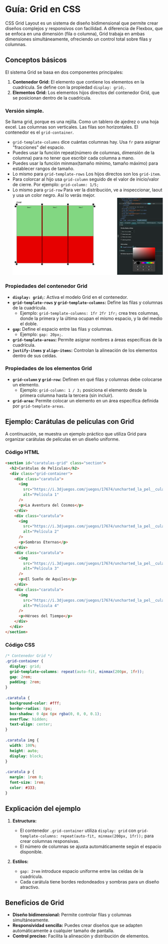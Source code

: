 # Guía: Grid en CSS

CSS Grid Layout es un sistema de diseño bidimensional que permite crear diseños complejos y responsivos con facilidad. A diferencia de Flexbox, que se enfoca en una dimensión (fila o columna), Grid trabaja en ambas dimensiones simultáneamente, ofreciendo un control total sobre filas y columnas.

## Conceptos básicos

El sistema Grid se basa en dos componentes principales:

1. **Contenedor Grid:** El elemento que contiene los elementos en la cuadrícula. Se define con la propiedad `display: grid;`.
2. **Elementos Grid:** Los elementos hijos directos del contenedor Grid, que se posicionan dentro de la cuadrícula.

### Versión simple.

Se llama grid, porque es una rejilla. Como un tablero de ajedrez o una hoja excel.
Las columnas son verticales.
Las filas son horizontales.
El contenedor es el `grid-container`.

- `grid-template-columns` dice cuántas columnas hay. Usa `fr` para asignar "fracciones" del espacio.
- Puedes usar la función repeat(número de columnas, dimensión de la columna) para no tener que escribir cada columna a mano.
- Puedes usar la función minmax(tamaño mínimo, tamaño máximo) para establecer rangos de tamaño.
- Lo mismo para `grid-template-rows`
  Los hijos directos son los `grid-item`.
- Para colorcar al hijo usa `grid-column` seguido de el valor de inicio/valor de cierre. Por ejemplo: `grid-column: 1/5;`
- Lo mismo para `grid-row`
  Para ver la distribución, ve a inspeccionar, laout y usa un color negro. Así lo verás mejor.
  ![alt text](image.png)

### Propiedades del contenedor Grid

- **`display: grid;`**: Activa el modelo Grid en el contenedor.
- **`grid-template-rows` y `grid-template-columns`:** Define las filas y columnas de la cuadrícula.
  - Ejemplo: `grid-template-columns: 1fr 2fr 1fr;` crea tres columnas, donde la primera y la última ocupan el mismo espacio, y la del medio el doble.
- **`gap`:** Define el espacio entre las filas y columnas.
  - Ejemplo: `gap: 20px;`.
- **`grid-template-areas`:** Permite asignar nombres a áreas específicas de la cuadrícula.
- **`justify-items` y `align-items`:** Controlan la alineación de los elementos dentro de sus celdas.

### Propiedades de los elementos Grid

- **`grid-column` y `grid-row`:** Definen en qué filas y columnas debe colocarse un elemento.
  - Ejemplo: `grid-column: 1 / 3;` posiciona el elemento desde la primera columna hasta la tercera (sin incluir).
- **`grid-area`:** Permite colocar un elemento en un área específica definida por `grid-template-areas`.

## Ejemplo: Carátulas de películas con Grid

A continuación, se muestra un ejemplo práctico que utiliza Grid para organizar carátulas de películas en un diseño uniforme.

### Código HTML

```html
<section id="caratulas-grid" class="section">
  <h2>Carátulas de Películas</h2>
  <div class="grid-container">
    <div class="caratula">
      <img
        src="https://i.3djuegos.com/juegos/17674/uncharted_la_pel__cula/fotos/ficha/uncharted_la_pel__cula-5579132.webp"
        alt="Película 1"
      />
      <p>La Aventura del Cosmos</p>
    </div>
    <div class="caratula">
      <img
        src="https://i.3djuegos.com/juegos/17674/uncharted_la_pel__cula/fotos/ficha/uncharted_la_pel__cula-5579132.webp"
        alt="Película 2"
      />
      <p>Sombras Eternas</p>
    </div>
    <div class="caratula">
      <img
        src="https://i.3djuegos.com/juegos/17674/uncharted_la_pel__cula/fotos/ficha/uncharted_la_pel__cula-5579132.webp"
        alt="Película 3"
      />
      <p>El Sueño de Aquiles</p>
    </div>
    <div class="caratula">
      <img
        src="https://i.3djuegos.com/juegos/17674/uncharted_la_pel__cula/fotos/ficha/uncharted_la_pel__cula-5579132.webp"
        alt="Película 4"
      />
      <p>Héroes del Tiempo</p>
    </div>
  </div>
</section>
```

### Código CSS

```css
/* Contenedor Grid */
.grid-container {
  display: grid;
  grid-template-columns: repeat(auto-fit, minmax(200px, 1fr));
  gap: 2rem;
  padding: 2rem;
}

.caratula {
  background-color: #fff;
  border-radius: 8px;
  box-shadow: 0 4px 6px rgba(0, 0, 0, 0.1);
  overflow: hidden;
  text-align: center;
}

.caratula img {
  width: 100%;
  height: auto;
  display: block;
}

.caratula p {
  margin: 1rem 0;
  font-size: 1rem;
  color: #333;
}
```

## Explicación del ejemplo

1. **Estructura:**

   - El contenedor `.grid-container` utiliza `display: grid` con `grid-template-columns: repeat(auto-fit, minmax(200px, 1fr));` para crear columnas responsivas.
   - El número de columnas se ajusta automáticamente según el espacio disponible.

2. **Estilos:**
   - `gap: 2rem` introduce espacio uniforme entre las celdas de la cuadrícula.
   - Cada carátula tiene bordes redondeados y sombras para un diseño atractivo.

## Beneficios de Grid

- **Diseño bidimensional:** Permite controlar filas y columnas simultáneamente.
- **Responsividad sencilla:** Puedes crear diseños que se adapten automáticamente a cualquier tamaño de pantalla.
- **Control preciso:** Facilita la alineación y distribución de elementos.
